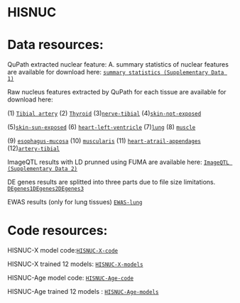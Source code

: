# HISNUC
# Data resources:
QuPath extracted nuclear feature:
A. summary statistics of nuclear features are available for download here:
[`summary statistics (Supplementary Data 1)`](qupath-nuclear-feature-summary-statistics.zip)

Raw nucleus features extracted by QuPath for each tissue are available for download here:

(1) [`Tibial artery`](https://nam12.safelinks.protection.outlook.com/?url=https%3A%2F%2Fs3.amazonaws.com%2Forg.gersteinlab.archive.pub%2Fpapers%2Fgtex-nuc-features%2Fqupath-artery-tibial.tar.gz&data=05%7C02%7Cran.meng%40yale.edu%7Ca8e8fee1137a4fd3a87908dce547cbf5%7Cdd8cbebb21394df8b4114e3e87abeb5c%7C0%7C0%7C638637344316797767%7CUnknown%7CTWFpbGZsb3d8eyJWIjoiMC4wLjAwMDAiLCJQIjoiV2luMzIiLCJBTiI6Ik1haWwiLCJXVCI6Mn0%3D%7C0%7C%7C%7C&sdata=wPU0wgh%2F%2BKqn76MyPtFUODWBP8x%2F37hLChrasSG1R2Q%3D&reserved=0feature)
(2) [`Thyroid`](https://nam12.safelinks.protection.outlook.com/?url=https%3A%2F%2Fs3.amazonaws.com%2Forg.gersteinlab.archive.pub%2Fpapers%2Fgtex-nuc-features%2Fqupath-thyroid.tar.gz&data=05%7C02%7Cran.meng%40yale.edu%7Ca8e8fee1137a4fd3a87908dce547cbf5%7Cdd8cbebb21394df8b4114e3e87abeb5c%7C0%7C0%7C638637344316814378%7CUnknown%7CTWFpbGZsb3d8eyJWIjoiMC4wLjAwMDAiLCJQIjoiV2luMzIiLCJBTiI6Ik1haWwiLCJXVCI6Mn0%3D%7C0%7C%7C%7C&sdata=oLVAkr3zWn7rRGRc10cm8e4tIyeYQYtqDYwkztD0rwc%3D&reserved=0)
(3)[`nerve-tibial`](https://nam12.safelinks.protection.outlook.com/?url=https%3A%2F%2Fs3.amazonaws.com%2Forg.gersteinlab.archive.pub%2Fpapers%2Fgtex-nuc-features%2Fqupath-nerve-tibial.tar.gz&data=05%7C02%7Cran.meng%40yale.edu%7Ca8e8fee1137a4fd3a87908dce547cbf5%7Cdd8cbebb21394df8b4114e3e87abeb5c%7C0%7C0%7C638637344316825906%7CUnknown%7CTWFpbGZsb3d8eyJWIjoiMC4wLjAwMDAiLCJQIjoiV2luMzIiLCJBTiI6Ik1haWwiLCJXVCI6Mn0%3D%7C0%7C%7C%7C&sdata=XsiK0tYZbRV%2F%2FCcidcjsrOzyenP%2Fy1nW41ftv16Dv7U%3D&reserved=0)
(4)[`skin-not-exposed`](https://nam12.safelinks.protection.outlook.com/?url=https%3A%2F%2Fs3.amazonaws.com%2Forg.gersteinlab.archive.pub%2Fpapers%2Fgtex-nuc-features%2Fqupath-skin-not-exposed.tar.gz&data=05%7C02%7Cran.meng%40yale.edu%7Ca8e8fee1137a4fd3a87908dce547cbf5%7Cdd8cbebb21394df8b4114e3e87abeb5c%7C0%7C0%7C638637344316837220%7CUnknown%7CTWFpbGZsb3d8eyJWIjoiMC4wLjAwMDAiLCJQIjoiV2luMzIiLCJBTiI6Ik1haWwiLCJXVCI6Mn0%3D%7C0%7C%7C%7C&sdata=DWsHezNejzPHZfetjES7jO3X3epGVEcyFCFEhjjS1S4%3D&reserved=0)

(5)[`skin-sun-exposed`](https://nam12.safelinks.protection.outlook.com/?url=https%3A%2F%2Fs3.amazonaws.com%2Forg.gersteinlab.archive.pub%2Fpapers%2Fgtex-nuc-features%2Fqupath-skin-sun-exposed.tar.gz&data=05%7C02%7Cran.meng%40yale.edu%7Ca8e8fee1137a4fd3a87908dce547cbf5%7Cdd8cbebb21394df8b4114e3e87abeb5c%7C0%7C0%7C638637344316848272%7CUnknown%7CTWFpbGZsb3d8eyJWIjoiMC4wLjAwMDAiLCJQIjoiV2luMzIiLCJBTiI6Ik1haWwiLCJXVCI6Mn0%3D%7C0%7C%7C%7C&sdata=CY030%2BFlG8X8c67YMAqHJFiNTmz%2Fa3aKHASu2khUU20%3D&reserved=0)
(6) [`heart-left-ventricle`](https://nam12.safelinks.protection.outlook.com/?url=https%3A%2F%2Fs3.amazonaws.com%2Forg.gersteinlab.archive.pub%2Fpapers%2Fgtex-nuc-features%2Fqupath-heart-leftventricle.tar.gz&data=05%7C02%7Cran.meng%40yale.edu%7Ca8e8fee1137a4fd3a87908dce547cbf5%7Cdd8cbebb21394df8b4114e3e87abeb5c%7C0%7C0%7C638637344316861912%7CUnknown%7CTWFpbGZsb3d8eyJWIjoiMC4wLjAwMDAiLCJQIjoiV2luMzIiLCJBTiI6Ik1haWwiLCJXVCI6Mn0%3D%7C0%7C%7C%7C&sdata=Kp4lNsSRs4c48jwGEGVH1zb5xXVrqMkvxFp9grxUJUg%3D&reserved=0)
(7)[`lung`](https://nam12.safelinks.protection.outlook.com/?url=https%3A%2F%2Fs3.amazonaws.com%2Forg.gersteinlab.archive.pub%2Fpapers%2Fgtex-nuc-features%2Fqupath-lung.tar.gz&data=05%7C02%7Cran.meng%40yale.edu%7Ca8e8fee1137a4fd3a87908dce547cbf5%7Cdd8cbebb21394df8b4114e3e87abeb5c%7C0%7C0%7C638637344316873406%7CUnknown%7CTWFpbGZsb3d8eyJWIjoiMC4wLjAwMDAiLCJQIjoiV2luMzIiLCJBTiI6Ik1haWwiLCJXVCI6Mn0%3D%7C0%7C%7C%7C&sdata=k51bRc%2FWJV%2BT1O%2B%2FIuHIaQjG0It1e0mm2TyngvyeU7A%3D&reserved=0)
(8) [`muscle`](https://nam12.safelinks.protection.outlook.com/?url=https%3A%2F%2Fs3.amazonaws.com%2Forg.gersteinlab.archive.pub%2Fpapers%2Fgtex-nuc-features%2Fqupath-muscle.tar.gz&data=05%7C02%7Cran.meng%40yale.edu%7Ca8e8fee1137a4fd3a87908dce547cbf5%7Cdd8cbebb21394df8b4114e3e87abeb5c%7C0%7C0%7C638637344316884651%7CUnknown%7CTWFpbGZsb3d8eyJWIjoiMC4wLjAwMDAiLCJQIjoiV2luMzIiLCJBTiI6Ik1haWwiLCJXVCI6Mn0%3D%7C0%7C%7C%7C&sdata=gCHnmJxpHfqZeAtdEfCrmjceTlBasKbanqo%2B7lysruY%3D&reserved=0)

(9) [`esophagus-mucosa`](https://nam12.safelinks.protection.outlook.com/?url=https%3A%2F%2Fs3.amazonaws.com%2Forg.gersteinlab.archive.pub%2Fpapers%2Fgtex-nuc-features%2Fqupath-esophagus-mucosa.gz&data=05%7C02%7Cran.meng%40yale.edu%7Ca8e8fee1137a4fd3a87908dce547cbf5%7Cdd8cbebb21394df8b4114e3e87abeb5c%7C0%7C0%7C638637344316895953%7CUnknown%7CTWFpbGZsb3d8eyJWIjoiMC4wLjAwMDAiLCJQIjoiV2luMzIiLCJBTiI6Ik1haWwiLCJXVCI6Mn0%3D%7C0%7C%7C%7C&sdata=TUpBfeDdMaT0PkPWqrY6wuvoz2rZETFjldcp3CapYeE%3D&reserved=0)
(10) [`muscularis`](https://nam12.safelinks.protection.outlook.com/?url=https%3A%2F%2Fs3.amazonaws.com%2Forg.gersteinlab.archive.pub%2Fpapers%2Fgtex-nuc-features%2Fqupath-esophagus-muscularis.tar.gz&data=05%7C02%7Cran.meng%40yale.edu%7Ca8e8fee1137a4fd3a87908dce547cbf5%7Cdd8cbebb21394df8b4114e3e87abeb5c%7C0%7C0%7C638637344316907144%7CUnknown%7CTWFpbGZsb3d8eyJWIjoiMC4wLjAwMDAiLCJQIjoiV2luMzIiLCJBTiI6Ik1haWwiLCJXVCI6Mn0%3D%7C0%7C%7C%7C&sdata=7zz9nK%2BZM8FjKuCiN1kgomvzF2xnvaUCQjH1KKcJU9s%3D&reserved=0)
(11) [`heart-atrail-appendages`](https://nam12.safelinks.protection.outlook.com/?url=https%3A%2F%2Fs3.amazonaws.com%2Forg.gersteinlab.archive.pub%2Fpapers%2Fgtex-nuc-features%2Fqupath-heart-atrial-appendages.tar.gz&data=05%7C02%7Cran.meng%40yale.edu%7Ca8e8fee1137a4fd3a87908dce547cbf5%7Cdd8cbebb21394df8b4114e3e87abeb5c%7C0%7C0%7C638637344316918277%7CUnknown%7CTWFpbGZsb3d8eyJWIjoiMC4wLjAwMDAiLCJQIjoiV2luMzIiLCJBTiI6Ik1haWwiLCJXVCI6Mn0%3D%7C0%7C%7C%7C&sdata=yPZ6IQlDxWbNTCNCqbLsYlt1nNDT5uS8NUDbdVzQVtQ%3D&reserved=0)
(12)[`artery-tibial`](https://nam12.safelinks.protection.outlook.com/?url=https%3A%2F%2Fs3.amazonaws.com%2Forg.gersteinlab.archive.pub%2Fpapers%2Fgtex-nuc-features%2Fqupath-artery-tibial.tar.gz&data=05%7C02%7Cran.meng%40yale.edu%7Ca8e8fee1137a4fd3a87908dce547cbf5%7Cdd8cbebb21394df8b4114e3e87abeb5c%7C0%7C0%7C638637344316929421%7CUnknown%7CTWFpbGZsb3d8eyJWIjoiMC4wLjAwMDAiLCJQIjoiV2luMzIiLCJBTiI6Ik1haWwiLCJXVCI6Mn0%3D%7C0%7C%7C%7C&sdata=dDkGRGodFjRQnCBNA8ZMhm64jDlsqK7o0ldhxvDmUlk%3D&reserved=0)

ImageQTL results with LD prunned using FUMA are available here: [`ImageQTL (Supplementary Data 2)`](ImageQTL-FUMA-result.zip)

DE genes results are splitted into three parts due to file size limitations. [`DEgenes1`](DE_genes_part1.zip)[`DEgenes2`](DE_genes_part2.zip)[`DEgenes3`](DE_genes_part3.zip)

EWAS results (only for lung tissues) [`EWAS-lung`](EWAS.zip)

# Code resources:

HISNUC-X model code:[`HISNUC-X-code`](https://github.com/gersteinlab/HISNUC/tree/main/HISNUC-X)

HISNUC-X trained 12 models: [`HISNUC-X-models`](https://nam12.safelinks.protection.outlook.com/?url=https%3A%2F%2Fs3.us-east-1.amazonaws.com%2Forg.gersteinlab.archive.pub%2Fpapers%2Fgtex-imaging-data%2FHISNUC-X-model.zip&data=05%7C02%7Cran.meng%40yale.edu%7C919153f1d7774300aa4c08dd0d6b140a%7Cdd8cbebb21394df8b4114e3e87abeb5c%7C0%7C0%7C638681476596549069%7CUnknown%7CTWFpbGZsb3d8eyJFbXB0eU1hcGkiOnRydWUsIlYiOiIwLjAuMDAwMCIsIlAiOiJXaW4zMiIsIkFOIjoiTWFpbCIsIldUIjoyfQ%3D%3D%7C0%7C%7C%7C&sdata=O1l6Pt3jiDzOokHBmrtQi92uaxIDX9fuuySmmayKBYg%3D&reserved=0)


HISNUC-Age model code: [`HISNUC-Age-code`](https://github.com/gersteinlab/HISNUC/tree/main/HISNUC-AGE)

HISNUC-Age trained 12 models : [`HISNUC-Age-models`](https://nam12.safelinks.protection.outlook.com/?url=https%3A%2F%2Fs3.us-east-1.amazonaws.com%2Forg.gersteinlab.archive.pub%2Fpapers%2Fgtex-imaging-data%2FHISNUC-Age-model.zip&data=05%7C02%7Cran.meng%40yale.edu%7C919153f1d7774300aa4c08dd0d6b140a%7Cdd8cbebb21394df8b4114e3e87abeb5c%7C0%7C0%7C638681476596525546%7CUnknown%7CTWFpbGZsb3d8eyJFbXB0eU1hcGkiOnRydWUsIlYiOiIwLjAuMDAwMCIsIlAiOiJXaW4zMiIsIkFOIjoiTWFpbCIsIldUIjoyfQ%3D%3D%7C0%7C%7C%7C&sdata=qkHbP%2BJnsErwvk8XkB6CBSTwjSnGY%2BvQKq8RpFRE3yk%3D&reserved=0)




